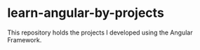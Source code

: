 # learn-angular-by-projects
This repository holds the projects I developed using the Angular Framework.
